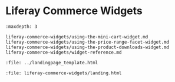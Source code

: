 # Liferay Commerce Widgets

```{toctree}
:maxdepth: 3

liferay-commerce-widgets/using-the-mini-cart-widget.md
liferay-commerce-widgets/using-the-price-range-facet-widget.md
liferay-commerce-widgets/using-the-product-downloads-widget.md
liferay-commerce-widgets/widget-reference.md
```

```{raw} html
:file: ../landingpage_template.html
```

```{raw} html
:file: liferay-commerce-widgets/landing.html
```
